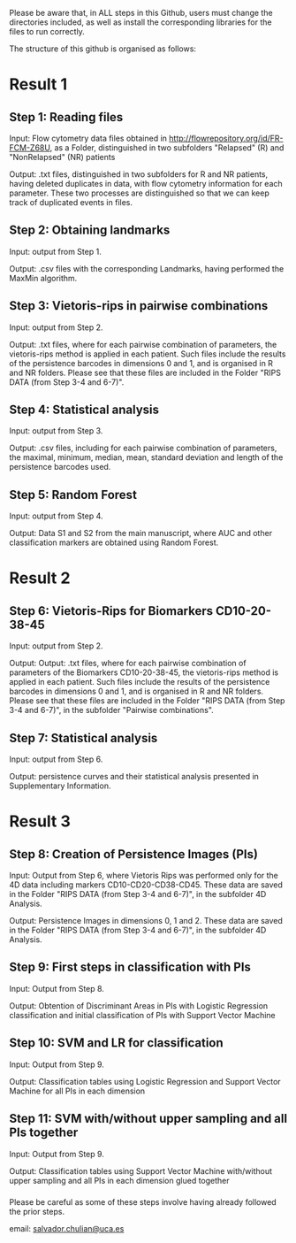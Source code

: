Please be aware that, in ALL steps in this Github, users must change the directories included, as well as install the corresponding libraries for the  files to run correctly.

The structure of this github is organised as follows:

###

# Result 1

## Step 1: Reading files

Input: Flow cytometry data files obtained in http://flowrepository.org/id/FR-FCM-Z68U, as a Folder, distinguished in two subfolders "Relapsed" (R) and "NonRelapsed" (NR) patients

Output: .txt files, distinguished in two subfolders for R and NR patients, having deleted duplicates in data, with flow cytometry information for each parameter. These two processes are distinguished so that we can keep track of duplicated events in files.

## Step 2: Obtaining landmarks

Input: output from Step 1.

Output: .csv files with the corresponding Landmarks, having performed the MaxMin algorithm.

## Step 3: Vietoris-rips in pairwise combinations

Input: output from Step 2.

Output: .txt files, where for each pairwise combination of parameters, the vietoris-rips method is applied in each patient. Such files include the results of the persistence barcodes in dimensions 0 and 1, and is organised in R and NR folders. Please see that these files are included in the Folder "RIPS DATA (from Step 3-4 and 6-7)".

## Step 4: Statistical analysis

Input: output from Step 3.

Output: .csv files, including for each pairwise combination of parameters, the maximal, minimum, median, mean, standard deviation and length of the persistence barcodes used.

## Step 5: Random Forest

Input: output from Step 4.

Output: Data S1 and S2 from the main manuscript, where AUC and other classification markers are obtained using Random Forest.

###

# Result 2

## Step 6: Vietoris-Rips for Biomarkers CD10-20-38-45

Input: output from Step 2.

Output: Output: .txt files, where for each pairwise combination of parameters of the Biomarkers CD10-20-38-45, the vietoris-rips method is applied in each patient. Such files include the results of the persistence barcodes in dimensions 0 and 1, and is organised in R and NR folders. Please see that these files are included in the Folder "RIPS DATA (from Step 3-4 and 6-7)", in the subfolder "Pairwise combinations".

## Step 7: Statistical analysis

Input: output from Step 6.

Output: persistence curves and their statistical analysis presented in Supplementary Information.

###

# Result 3

## Step 8: Creation of Persistence Images (PIs)

Input: Output from Step 6, where Vietoris Rips was performed only for the 4D data including markers CD10-CD20-CD38-CD45. These data are saved in the Folder "RIPS DATA (from Step 3-4 and 6-7)", in the subfolder 4D Analysis. 

Output: Persistence Images in dimensions 0, 1 and 2. These data are saved in the Folder "RIPS DATA (from Step 3-4 and 6-7)", in the subfolder 4D Analysis. 

## Step 9: First steps in classification with PIs

Input: Output from Step 8. 

Output: Obtention of Discriminant Areas in PIs with Logistic Regression classification and initial classification of PIs with Support Vector Machine

## Step 10: SVM and LR for classification

Input: Output from Step 9.

Output: Classification tables using Logistic Regression and Support Vector Machine for all PIs in each dimension

## Step 11: SVM with/without upper sampling and all PIs together

Input: Output from Step 9.

Output: Classification tables using Support Vector Machine with/without upper sampling and all PIs  in each dimension glued together

###

Please be careful as some of these steps involve having already followed the prior steps.

email: salvador.chulian@uca.es
